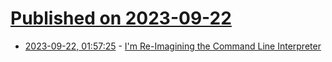 # [Published on 2023-09-22](index.md)

* [2023-09-22, 01:57:25](https://lobste.rs/s/f18rax/i_m_re_imagining_command_line_interpreter) - [I'm Re-Imagining the Command Line Interpreter](https://youtu.be/NxsaHxON350?si=e178BNvF7N8zUuiF)

